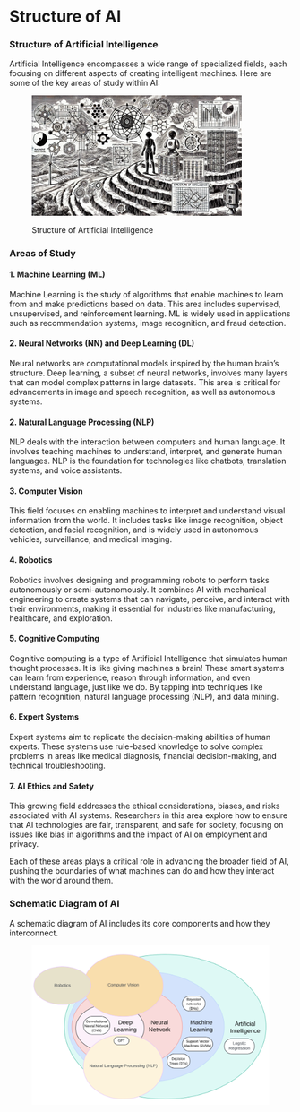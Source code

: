 # Structure of AI

### Structure of Artificial Intelligence

Artificial Intelligence encompasses a wide range of specialized fields, each focusing on different aspects of creating intelligent machines. Here are some of the key areas of study within AI:

<div align="left"><figure><img src="../../.gitbook/assets/image (2) (1) (1) (1) (1) (1) (1) (1) (1) (1) (1).png" alt="" width="375"><figcaption><p>Structure of Artificial Intelligence</p></figcaption></figure></div>

### Areas of Study

#### 1. Machine Learning (ML)

Machine Learning is the study of algorithms that enable machines to learn from and make predictions based on data. This area includes supervised, unsupervised, and reinforcement learning. ML is widely used in applications such as recommendation systems, image recognition, and fraud detection.

#### 2. Neural Networks (NN) and Deep Learning (DL)

Neural networks are computational models inspired by the human brain’s structure. Deep learning, a subset of neural networks, involves many layers that can model complex patterns in large datasets. This area is critical for advancements in image and speech recognition, as well as autonomous systems.

#### 2. Natural Language Processing (NLP)

NLP deals with the interaction between computers and human language. It involves teaching machines to understand, interpret, and generate human languages. NLP is the foundation for technologies like chatbots, translation systems, and voice assistants.

#### 3. Computer Vision

This field focuses on enabling machines to interpret and understand visual information from the world. It includes tasks like image recognition, object detection, and facial recognition, and is widely used in autonomous vehicles, surveillance, and medical imaging.

#### 4. Robotics

Robotics involves designing and programming robots to perform tasks autonomously or semi-autonomously. It combines AI with mechanical engineering to create systems that can navigate, perceive, and interact with their environments, making it essential for industries like manufacturing, healthcare, and exploration.

#### 5. Cognitive Computing

Cognitive computing is a type of Artificial Intelligence that simulates human thought processes. It is like giving machines a brain! These smart systems can learn from experience, reason through information, and even understand language, just like we do. By tapping into techniques like pattern recognition, natural language processing (NLP), and data mining.

#### 6. Expert Systems

Expert systems aim to replicate the decision-making abilities of human experts. These systems use rule-based knowledge to solve complex problems in areas like medical diagnosis, financial decision-making, and technical troubleshooting.

#### 7. AI Ethics and Safety

This growing field addresses the ethical considerations, biases, and risks associated with AI systems. Researchers in this area explore how to ensure that AI technologies are fair, transparent, and safe for society, focusing on issues like bias in algorithms and the impact of AI on employment and privacy.

Each of these areas plays a critical role in advancing the broader field of AI, pushing the boundaries of what machines can do and how they interact with the world around them.

### Schematic Diagram of AI

A schematic diagram of AI includes its core components and how they interconnect.

<div align="left"><figure><img src="../../.gitbook/assets/image (1) (1) (1) (1) (1) (1) (1) (1) (1) (1) (1) (1) (1) (1) (1) (1).png" alt="" width="563"><figcaption></figcaption></figure></div>

